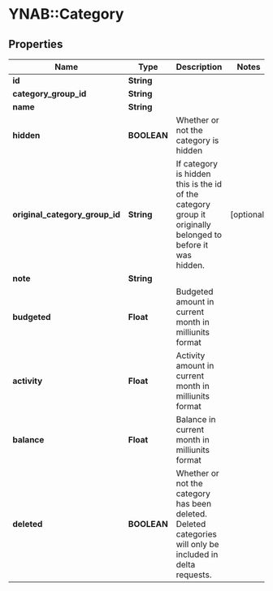 # YNAB::Category

## Properties
Name | Type | Description | Notes
------------ | ------------- | ------------- | -------------
**id** | **String** |  | 
**category_group_id** | **String** |  | 
**name** | **String** |  | 
**hidden** | **BOOLEAN** | Whether or not the category is hidden | 
**original_category_group_id** | **String** | If category is hidden this is the id of the category group it originally belonged to before it was hidden. | [optional] 
**note** | **String** |  | 
**budgeted** | **Float** | Budgeted amount in current month in milliunits format | 
**activity** | **Float** | Activity amount in current month in milliunits format | 
**balance** | **Float** | Balance in current month in milliunits format | 
**deleted** | **BOOLEAN** | Whether or not the category has been deleted.  Deleted categories will only be included in delta requests. | 


